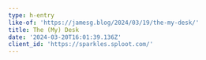 ```yaml
---
type: h-entry
like-of: 'https://jamesg.blog/2024/03/19/the-my-desk/'
title: The (My) Desk
date: '2024-03-20T16:01:39.136Z'
client_id: 'https://sparkles.sploot.com/'
---
```


